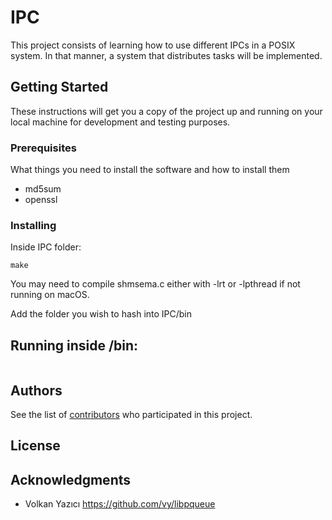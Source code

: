 # IPC 

This project consists of learning how to use different IPCs in a POSIX system. In that manner, a system that distributes tasks will be implemented.

## Getting Started

These instructions will get you a copy of the project up and running on your local machine for development and testing purposes.

### Prerequisites

What things you need to install the software and how to install them

* md5sum
* openssl


### Installing

Inside IPC folder:

```
make
```

You may need to compile shmsema.c either with -lrt or -lpthread if not running on macOS.

Add the folder you wish to hash into IPC/bin

## Running inside /bin:

```

```

## Authors

<!-- * **Billie Thompson** - *Initial work* - [PurpleBooth](https://github.com/PurpleBooth) -->

See the list of [contributors](https://github.com/j1nma/IPC/contributors) who participated in this project.

## License

## Acknowledgments

* Volkan Yazıcı https://github.com/vy/libpqueue
